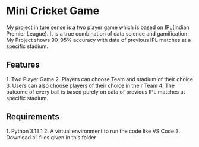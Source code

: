 <h1>Mini Cricket Game</h1>
My project in ture sense is a two player game which is based on IPL(Indian Premier League). It is a true combination of data science and gamification.
My Project shows 90-95% accuracy with data of previous IPL matches at a specific stadium.
<h2>Features</h2>
1. Two Player Game
2. Players can choose Team and stadium of their choice
3. Users can also choose players of their choice in their Team
4. The outcome of every ball is based purely on data of previous IPL matches at specific stadium.
<h2>Requirements</h2>
1. Python 3.13.1
2. A virtual environment to run the code like VS Code
3. Download all files given in this folder
